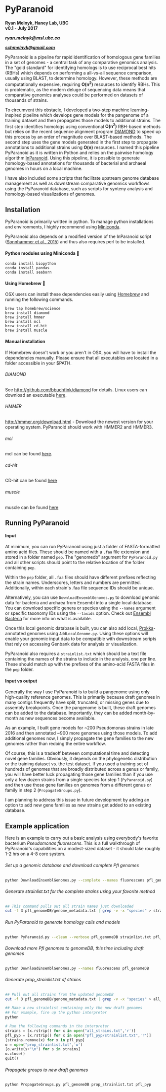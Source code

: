 # PyParanoid

**Ryan Melnyk, Haney Lab, UBC**  
**v0.1 - July 2017**

***ryan.melnyk@msl.ubc.ca***

***schmelnyk@gmail.com***

PyParanoid is a pipeline for rapid identification of homologous gene families in a set of genomes - a central task of any comparative genomics analysis. The "gold standard" for identifying homologs is to use reciprocal best hits (RBHs) which depends on performing a all-vs-all sequence comparison, usually using BLAST, to determine homology.  However, these methods are computationally expensive, requiring **O(n<sup>2</sup>)** resources to identify RBHs. This is problematic, as the modern deluge of sequencing data means that comparative genomics analyses could be performed on datasets of thousands of strains.

To circumvent this obstacle, I developed a two-step machine learning-inspired pipeline which develops gene models for the pangenome of a training dataset and then propagates those models to additional strains.  The first step identifies homologs using conventional **O(n<sup>2</sup>)** RBH-based methods but relies on the recent sequence alignment program [DIAMOND](http://github.com/bbuchfink/diamond) to speed up this process by an order of magnitude over BLAST-based methods.  The second step uses the gene models generated in the first step to propagate annotations to additional strains using **O(n)** resources. I named this pipeline PyParanoid as it is written in Python and relies on the pairwise homology algorithm [InParanoid](http://inparanoid.sbc.su.se/cgi-bin/faq.cgi). Using this pipeline, it is possible to generate homology-based annotations for thousands of bacterial and archaeal genomes in hours on a local machine.

I have also included some scripts that facilitate upstream genome database management as well as downstream comparative genomics workflows using the PyParanoid database, such as scripts for synteny analysis and homology-based visualizations of genomes.

## Installation

PyParanoid is primarily written in python.  To manage python installations and environments, I highly recommend using [Miniconda](https://conda.io/miniconda.html).

PyParanoid also depends on a modified version of the InParanoid script ([Sonnhammer et al., 2015](http://inparanoid.sbc.su.se/cgi-bin/faq.cgi)) and thus also requires perl to be installed.

#### Python modules using Miniconda :snake:
```
conda install biopython
conda install pandas
conda install seaborn
```

#### Using Homebrew :beers:

OSX users can install these dependencies easily using [Homebrew](https://brew.sh/) and running the following commands.

```
brew tap homebrew/science
brew install diamond
brew install hmmer
brew install mcl
brew install cd-hit
brew install muscle
```

#### Manual installation

If Homebrew doesn't work or you aren't in OSX, you will have to install the dependencies manually. Please ensure that all executables are located in a folder accessible in your $PATH.

###### DIAMOND
See http://github.com/bbuchfink/diamond for details.  Linux users can download an executable [here](https://github.com/bbuchfink/diamond/releases).

###### HMMER
http://hmmer.org/download.html - Download the newest version for your operating system.  PyParanoid should work with HMMER2 and HMMER3.

###### mcl
mcl can be found [here](https://www.micans.org/mcl/index.html?sec_software).

###### cd-hit
CD-hit can be found [here](http://weizhongli-lab.org/cd-hit/)

###### muscle
muscle can be found [here](http://www.drive5.com/muscle/)

## Running PyParanoid


#### Input

At minimum, you can run PyParanoid using just a folder of FASTA-formatted amino acid files.  These should be named with a ```.faa``` file extension and stored in a folder named ```pep```.  The "genomedb" argument for ```PyParanoid.py``` and all other scripts should point to the relative location of the folder containing ```pep```.

Within the ```pep``` folder, all ```.faa``` files should have different prefixes reflecting the strain names. Underscores, letters and numbers are permitted.  Additionally, within each strain's .faa file sequence IDs should be unique.

Alternatively, you can use ```DownloadEnsemblGenomes.py``` to download genomic data for bacteria and archaea from Ensembl into a single local database. You can download specific genera or species using the ```--names``` argument or specific taxonomy IDs using the ```--taxids``` option.  Check out [Ensembl Bacteria](http://bacteria.ensembl.org/species.html) for more info on what is available.

Once this local genomic database is built, you can also add local, [Prokka](https://github.com/tseemann/prokka)-annotated genomes using ```AddLocalGenome.py```.  Using these options will enable your genomic input data to be compatible with downstream scripts that rely on accessing Genbank data for analysis or visualization.

PyParanoid also requires a ```strainlist.txt``` which should be a text file containing the names of the strains to include in the analysis, one per line.  These should match up with the prefixes of the amino-acid FASTA files in the ```pep``` folder.

#### Input vs output

Generally the way I use PyParanoid is to build a pangenome using only high-quality reference genomes.  This is primarily because draft genomes in many contigs frequently have split, truncated, or missing genes due to assembly breakpoints.  Once the pangenome is built, these draft genomes can be added to the database.  Importantly, they can be added month-by-month as new sequences become available.

As an example, I built gene models for ~200 Pseudomonas strains in late 2016 and then annotated ~900 more genomes using those models.  To add additional genomes now, I simply propagate the gene families to the new genomes rather than redoing the entire workflow.

Of course, this is a tradeoff between computational time and detecting novel gene families.  Obviously, it depends on the phylogenetic distribution or the training dataset vs. the test dataset.  If you used a training set of hundreds of genomes that are broadly distributed across a genus or family, you will have better luck propagating those gene families than if you use only a few dozen strains from a single species for step 1 (```PyParanoid.py```) and then use those gene families on genomes from a different genus or family in step 2 (```PropagateGroups.py```).

 I am planning to address this issue in future development by adding an option to add new gene families as new strains get added to an existing database.

## Example application

Here is an example to carry out a basic analysis using everybody's favorite bacterium *Pseudomonas fluorescens*.  This is a full walkthrough of PyParanoid's capabilities on a modest-sized dataset - it should take roughly 1-2 hrs on a 4-8 core system.

###### Set up a genomic database and download complete Pfl genomes
```bash
python DownloadEnsemblGenomes.py --complete --names fluorescens pfl_genomeDB
```

###### Generate strainlist.txt for the complete strains using your favorite method
```bash
## This command pulls out all strain names just downloaded
cut -f 3 pfl_genomeDB/genome_metadata.txt | grep -v -x "species" > strainlist.txt
```

###### Run PyParanoid to generate homology calls and models
```bash
python PyParanoid.py --clean --verbose pfl_genomeDB strainlist.txt pfl_pyp
```
###### Download more Pfl genomes to genomeDB, this time including draft genomes

```bash
python DownloadEnsemblGenomes.py --names fluorescens pfl_genomeDB
```

###### Generate prop_strainlist.txt of strains
```bash
## Pull out all strains from the updated genomeDB
cut -f 3 pfl_genomeDB/genome_metadata.txt | grep -v -x "species" > all_strains.txt

## Make a new strainlist containing only the new draft genomes
## For example, fire up the python interpreter
python
```
```python
# Run the following commands in the interpreter
strains = [x.rstrip() for x in open("all_strains.txt",'r')]
pfl_pyp = [x.rstrip() for x in open("pfl_pyp/strainlist.txt",'r')]
[strains.remove(x) for x in pfl_pyp]
o = open("prop_strainlist.txt",'w')
[o.write(s+"\n") for s in strains]
o.close()
quit()
```

###### Propagate groups to new draft genomes
```bash
python PropagateGroups.py pfl_genomeDB prop_strainlist.txt pfl_pyp
```
